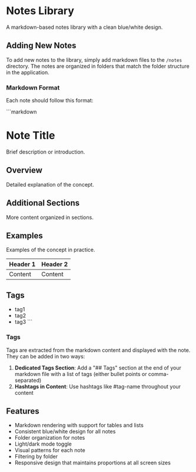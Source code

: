 # Notes Library

A markdown-based notes library with a clean blue/white design.

## Adding New Notes

To add new notes to the library, simply add markdown files to the `/notes` directory. The notes are organized in folders that match the folder structure in the application.

### Markdown Format

Each note should follow this format:

\`\`\`markdown
# Note Title

Brief description or introduction.

## Overview

Detailed explanation of the concept.

## Additional Sections

More content organized in sections.

## Examples

Examples of the concept in practice.

| Header 1 | Header 2 |
| -------- | -------- |
| Content  | Content  |

## Tags
* tag1
* tag2
* tag3
\`\`\`

### Tags

Tags are extracted from the markdown content and displayed with the note. They can be added in two ways:

1. **Dedicated Tags Section**: Add a "## Tags" section at the end of your markdown file with a list of tags (either bullet points or comma-separated)
2. **Hashtags in Content**: Use hashtags like #tag-name throughout your content

## Features

- Markdown rendering with support for tables and lists
- Consistent blue/white design for all notes
- Folder organization for notes
- Light/dark mode toggle
- Visual patterns for each note
- Filtering by folder
- Responsive design that maintains proportions at all screen sizes
